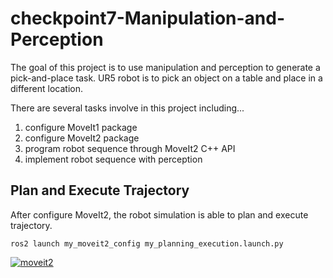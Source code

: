# checkpoint7-Manipulation-and-Perception

<p>The goal of this project is to use manipulation and perception to generate a pick-and-place task. UR5 robot is to pick an object on a table and place in a different location.</p>

<p>There are several tasks involve in this project including...<br>
<ol>
  <li>configure MoveIt1 package</li>
  <li>configure MoveIt2 package</li>
  <li>program robot sequence through MoveIt2 C++ API</li>
  <li>implement robot sequence with perception</li>
</ol>
</p>

## Plan and Execute Trajectory
<p>After configure MoveIt2, the robot simulation is able to plan and execute trajectory.</p>
    
    ros2 launch my_moveit2_config my_planning_execution.launch.py

[![moveit2](https://res.cloudinary.com/marcomontalbano/image/upload/v1695952125/video_to_markdown/images/google-drive--17BJeg6ZTq4cO7S-fNJ_wucOFRfbf2hWF-c05b58ac6eb4c4700831b2b3070cd403.jpg)](https://drive.google.com/file/d/17BJeg6ZTq4cO7S-fNJ_wucOFRfbf2hWF/view?usp=sharing "moveit2")
    
